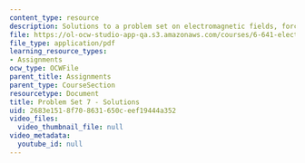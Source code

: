 ```yaml
---
content_type: resource
description: Solutions to a problem set on electromagnetic fields, forces, and motion.
file: https://ol-ocw-studio-app-qa.s3.amazonaws.com/courses/6-641-electromagnetic-fields-forces-and-motion-spring-2005/2683e1518f708631650ceef19444a352_05_ps07_sol.pdf
file_type: application/pdf
learning_resource_types:
- Assignments
ocw_type: OCWFile
parent_title: Assignments
parent_type: CourseSection
resourcetype: Document
title: Problem Set 7 - Solutions
uid: 2683e151-8f70-8631-650c-eef19444a352
video_files:
  video_thumbnail_file: null
video_metadata:
  youtube_id: null
---
```

